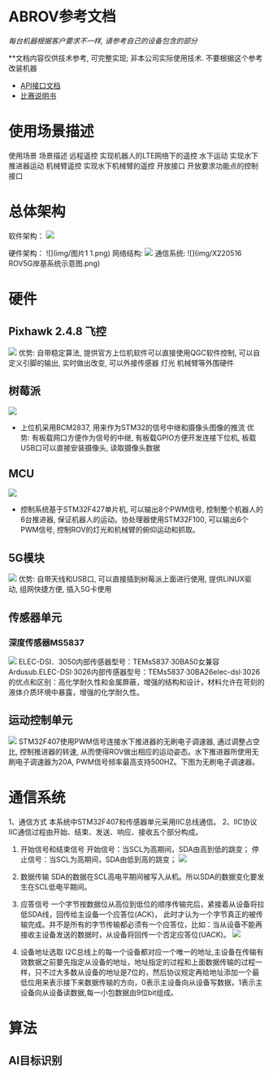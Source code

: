 # ABROV参考文档

*每台机器根据客户要求不一样, 请参考自己的设备包含的部分*

**文档内容仅供技术参考, 可完整实现;  非本公司实际使用技术. 不要根据这个参考改装机器

+ [API接口文档](ARS-API)
+ [比赛说明书](比赛说明书参考.md)

# 使用场景描述

使用场景	场景描述
远程遥控	实现机器人的LTE网络下的遥控
水下运动	实现水下推进器运动
机械臂遥控	实现水下机械臂的遥控
开放接口	开放要求功能点的控制接口

# 总体架构

软件架构：
![](img/图片1.png)

硬件架构：
![](img/图片1 1.png)
网络结构:
![](img/5G架构图.drawio.png)
通信系统:
![](img/X220516 ROV5G岸基系统示意图.png)
# 硬件
## Pixhawk 2.4.8 飞控
![](img/pix.png)
优势: 自带稳定算法, 提供官方上位机软件可以直接使用QGC软件控制, 可以自定义引脚的输出, 实时做出改变, 可以外接传感器 灯光 机械臂等外围硬件

## 树莓派

![](img/Pasted%20image%2020230926112442.png)

+ 上位机采用BCM2837, 用来作为STM32的信号中继和摄像头图像的推流
优势: 有板载网口方便作为信号的中继, 有板载GPIO方便开发连接下位机, 板载USB口可以直接安装摄像头, 读取摄像头数据
## MCU
![](img/Pasted%20image%2020230926112607.png)
+ 控制系统基于STM32F427单片机, 可以输出8个PWM信号, 控制整个机器人的6台推进器, 保证机器人的运动。协处理器使用STM32F100, 可以输出6个PWM信号, 控制ROV的灯光和机械臂的俯仰运动和抓取。

## 5G模块
![](img/5G基站.jpg)
优势: 自带天线和USB口, 可以直接插到树莓派上面进行使用, 提供LINUX驱动, 组网快捷方便, 插入5G卡使用
## 传感器单元
###  深度传感器MS5837
![](img/Pasted%20image%2020230926112650.png)
ELEC-DSI．3050内部传感器型号：TEMs5837·30BA50女兼容Ardusub.ELEC-DSI·3026内部传感器型号：TEMs5837·30BA26elec-dsl·3026的优点和区别：高化学耐久性和金属屏蔽，增强的结构和设计，材料允许在苛刻的液体介质环境中暴露，增强的化学耐久性。

## 运动控制单元
![](img/Pasted%20image%2020230926113034.png)
STM32F407使用PWM信号连接水下推进器的无刷电子调速器, 通过调整占空比, 控制推进器的转速, 从而使得ROV做出相应的运动姿态。水下推进器所使用无刷电子调速器为20A, PWM信号频率最高支持500HZ。下图为无刷电子调速器。

# 通信系统
1、通信方式
本系统中STM32F407和传感器单元采用IIC总线通信。
2、IIC协议
IIC通信过程由开始、结束、发送、响应、接收五个部分构成。
1) 开始信号和结束信号
开始信号：当SCL为高期间，SDA由高到低的跳变；
停止信号：当SCL为高期间，SDA由低到高的跳变；
![](img/Pastedimage20230926113648.png)
2) 数据传输
SDA的数据在SCL高电平期间被写入从机。所以SDA的数据变化要发生在SCL低电平期间。
3) 应答信号
一个字节按数据位从高位到低位的顺序传输完后，紧接着从设备将拉低SDA线，回传给主设备一个应答位(ACK)， 此时才认为一个字节真正的被传输完成。并不是所有的字节传输都必须有一个应答位，比如：当从设备不能再接收主设备发送的数据时，从设备将回传一个否定应答位(UACK)。
![](img/Pastedimage20230926113701.png)

4) 设备地址选取
I2C总线上的每一个设备都对应一个唯一的地址,主设备在传输有效数据之前要先指定从设备的地址，地址指定的过程和上面数据传输的过程一样，只不过大多数从设备的地址是7位的，然后协议规定再给地址添加一个最低位用来表示接下来数据传输的方向，0表示主设备向从设备写数据，1表示主设备向从设备读数据,每一小包数据由9位bit组成。

# 算法
## AI目标识别

